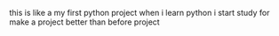 this is like a my first python project
when i learn python  i start study for make a project better than before project
